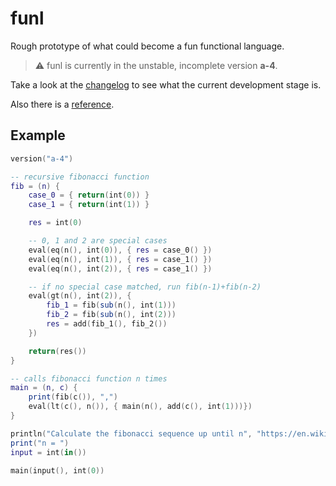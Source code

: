 # funl

Rough prototype of what could become a fun functional language.

> ⚠️ funl is currently in the unstable, incomplete version **a-4**.

Take a look at the [changelog](./docs/changelog.md) to see what the current development stage is.

Also there is a [reference](./docs/reference.md).

## Example

```lua
version("a-4")

-- recursive fibonacci function
fib = (n) {
    case_0 = { return(int(0)) }
    case_1 = { return(int(1)) }

    res = int(0)

    -- 0, 1 and 2 are special cases
    eval(eq(n(), int(0)), { res = case_0() })
    eval(eq(n(), int(1)), { res = case_1() })
    eval(eq(n(), int(2)), { res = case_1() })

    -- if no special case matched, run fib(n-1)+fib(n-2)
    eval(gt(n(), int(2)), {
        fib_1 = fib(sub(n(), int(1)))
        fib_2 = fib(sub(n(), int(2)))
        res = add(fib_1(), fib_2())
    })

    return(res())
}

-- calls fibonacci function n times
main = (n, c) {
    print(fib(c()), ",")
    eval(lt(c(), n()), { main(n(), add(c(), int(1)))})
}

println("Calculate the fibonacci sequence up until n", "https://en.wikipedia.org/wiki/Fibonacci_sequence")
print("n = ")
input = int(in())

main(input(), int(0))
```